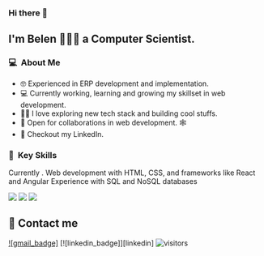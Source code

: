 


### Hi there 👋

## I'm Belen 👩🏻‍💻 a Computer Scientist.

### 💻 &nbsp;About Me 

- 🤓  Experienced in ERP development and implementation.
- 💻  Currently working, learning and growing my skillset in web development.
- 🫶🏻  I love exploring new tech stack and building cool stuffs.
- 🤝  Open for collaborations in web development. 🕸️
- 📝  Checkout my LinkedIn.           

### 🌟 &nbsp;Key Skills

Currently .
Web development with HTML, CSS, and frameworks like React and Angular
Experience with SQL and NoSQL databases


 <img src="https://komarev.com/ghpvc/?username=anabelena&color=blueviolet&style=for-the-badge&base=1000"> 

 <img src="https://github-readme-stats.vercel.app/api?username=anabelena&show_icons=true&theme=radical)"> 

 <img  src="https://github-readme-stats.vercel.app/api/top-langs/?username=anabelena&layout=donut" />



## 📧 Contact me

[![gmail_badge]](mailto:anabelen.aristah@gmail.com) [![linkedin_badge]][linkedin]  ![visitors](https://visitor-badge.glitch.me/badge?page_id=mdeboute.mdeboute)
